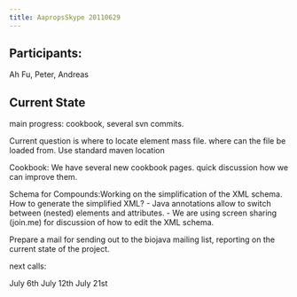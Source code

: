 ```yaml
---
title: AapropsSkype 20110629
---
```


Participants:
-------------

Ah Fu, Peter, Andreas

Current State
-------------

main progress: cookbook, several svn commits.

Current question is where to locate element mass file. where can the
file be loaded from. Use standard maven location

Cookbook: We have several new cookbook pages. quick discussion how we
can improve them.

Schema for Compounds:Working on the simplification of the XML schema.
How to generate the simplified XML? - Java annotations allow to switch
between (nested) elements and attributes. - We are using screen sharing
(join.me) for discussion of how to edit the XML schema.

Prepare a mail for sending out to the biojava mailing list, reporting on
the current state of the project.

next calls:

July 6th July 12th July 21st
